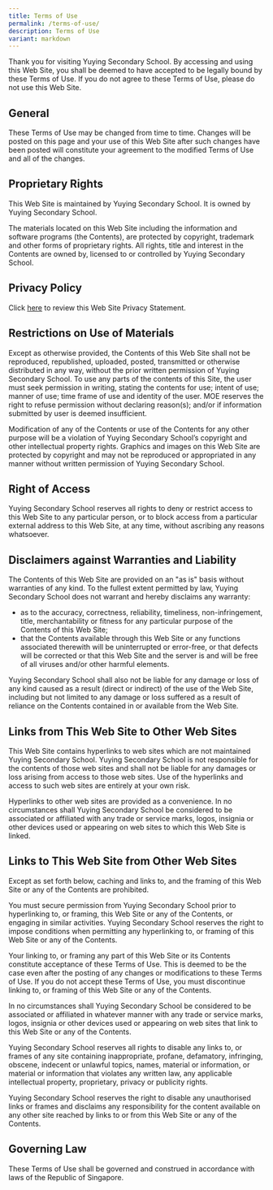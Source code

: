 ```yaml
---
title: Terms of Use
permalink: /terms-of-use/
description: Terms of Use
variant: markdown
---
```

Thank you for visiting Yuying Secondary School. By accessing and using this Web Site, you shall be deemed to have accepted to be legally bound by these Terms of Use. If you do not agree to these Terms of Use, please do not use this Web Site. 


General
-------
These Terms of Use may be changed from time to time. Changes will be posted on this page and your use of this Web Site after such changes have been posted will constitute your agreement to the modified Terms of Use and all of the changes. 



Proprietary Rights
------------------
This Web Site is maintained by Yuying Secondary School. It is owned by Yuying Secondary School.

The materials located on this Web Site including the information and software programs (the Contents), are protected by copyright, trademark and other forms of proprietary rights. All rights, title and interest in the Contents are owned by, licensed to or controlled by Yuying Secondary School. 


## Privacy Policy 
Click [here](https://www.yuyingsec.moe.edu.sg/privacy/) to review this Web Site Privacy Statement. 

Restrictions on Use of Materials
-------------------------------

Except as otherwise provided, the Contents of this Web Site shall not be reproduced, republished, uploaded, posted, transmitted or otherwise distributed in any way, without the prior written permission of Yuying Secondary School.  To use any parts of the contents of this Site, the user must seek permission in writing, stating the contents for use; intent of use; manner of use; time frame of use and identity of the user. MOE reserves the right to refuse permission without declaring reason(s); and/or if information submitted by user is deemed insufficient. 

Modification of any of the Contents or use of the Contents for any other purpose will be a violation of Yuying Secondary School’s copyright and other intellectual property rights. Graphics and images on this Web Site are protected by copyright and may not be reproduced or appropriated in any manner without written permission of Yuying Secondary School.



## Right of Access 
Yuying Secondary School reserves all rights to deny or restrict access to this Web Site to any particular person, or to block access from a particular external address to this Web Site, at any time, without ascribing any reasons whatsoever. 


Disclaimers against Warranties and Liability
-------------------------------------------------------------

The Contents of this Web Site are provided on an "as is" basis without warranties of any kind. To the fullest extent permitted by law, Yuying Secondary School does not warrant and hereby disclaims any warranty:
* as to the accuracy, correctness, reliability, timeliness, non-infringement, title, merchantability or fitness for any particular purpose of the Contents of this Web Site; 
* that the Contents available through this Web Site or any functions associated therewith will be uninterrupted or error-free, or that defects will be corrected or that this Web Site and the server is and will be free of all viruses and/or other harmful elements. 

Yuying Secondary School shall also not be liable for any damage or loss of any kind caused as a result (direct or indirect) of the use of the Web Site, including but not limited to any damage or loss suffered as a result of reliance on the Contents contained in or available from the Web Site. 

## Links from This Web Site to Other Web Sites 
This Web Site contains hyperlinks to web sites which are not maintained Yuying Secondary School. Yuying Secondary School is not responsible for the contents of those web sites and shall not be liable for any damages or loss arising from access to those web sites. Use of the hyperlinks and access to such web sites are entirely at your own risk. 

Hyperlinks to other web sites are provided as a convenience. In no circumstances shall Yuying Secondary School be considered to be associated or affiliated with any trade or service marks, logos, insignia or other devices used or appearing on web sites to which this Web Site is linked. 

## Links to This Web Site from Other Web Sites 
Except as set forth below, caching and links to, and the framing of this Web Site or any of the Contents are prohibited. 

You must secure permission from Yuying Secondary School prior to hyperlinking to, or framing, this Web Site or any of the Contents, or engaging in similar activities. Yuying Secondary School reserves the right to impose conditions when permitting any hyperlinking to, or framing of this Web Site or any of the Contents. 

Your linking to, or framing any part of this Web Site or its Contents constitute acceptance of these Terms of Use. This is deemed to be the case even after the posting of any changes or modifications to these Terms of Use. If you do not accept these Terms of Use, you must discontinue linking to, or framing of this Web Site or any of the Contents. 

In no circumstances shall Yuying Secondary School be considered to be associated or affiliated in whatever manner with any trade or service marks, logos, insignia or other devices used or appearing on web sites that link to this Web Site or any of the Contents. 

Yuying Secondary School reserves all rights to disable any links to, or frames of any site containing inappropriate, profane, defamatory, infringing, obscene, indecent or unlawful topics, names, material or information, or material or information that violates any written law, any applicable intellectual property, proprietary, privacy or publicity rights. 

Yuying Secondary School reserves the right to disable any unauthorised links or frames and disclaims any responsibility for the content available on any other site reached by links to or from this Web Site or any of the Contents. 

## Governing Law 
These Terms of Use shall be governed and construed in accordance with laws of the Republic of Singapore.